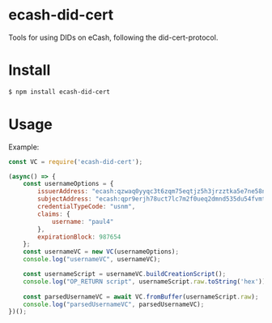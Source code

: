 # ecash-did-cert
Tools for using DIDs on eCash, following the did-cert-protocol.

# Install

```bash
$ npm install ecash-did-cert
```

# Usage

Example:

```js
const VC = require('ecash-did-cert');

(async() => {
    const usernameOptions = {
        issuerAddress: "ecash:qzwaq0yyqc3t6zqm75eqtjz5h3jrzztka5e7ne58nx",
        subjectAddress: "ecash:qpr9erjh78uct7lc7m2f0ueq2dmnd535du54fvmttx",
        credentialTypeCode: "usnm",
        claims: {
            username: "paul4"
        },
        expirationBlock: 987654
    };
    const usernameVC = new VC(usernameOptions);
    console.log("usernameVC", usernameVC);

    const usernameScript = usernameVC.buildCreationScript();
    console.log("OP_RETURN script", usernameScript.raw.toString('hex'));
    
    const parsedUsernameVC = await VC.fromBuffer(usernameScript.raw);
    console.log("parsedUsernameVC", parsedUsernameVC);
})();

```

